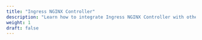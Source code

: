 ```yaml
---
title: "Ingress NGINX Controller"
description: "Learn how to integrate Ingress NGINX Controller with other components"
weight: 1
draft: false
---
```


